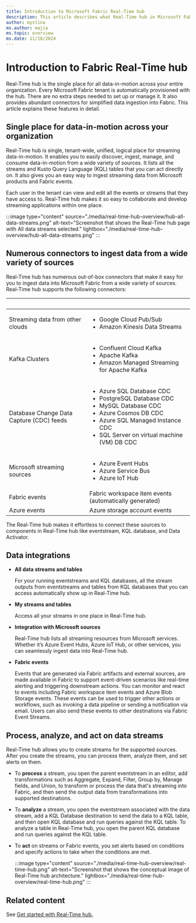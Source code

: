 ```yaml
---
title: Introduction to Microsoft Fabric Real-Time hub
description: This article describes what Real-Time hub in Microsoft Fabric is and how it can be used in near-realtime scenarios.
author: mystina
ms.author: majia
ms.topic: overview
ms.date: 11/18/2024
---
```


# Introduction to Fabric Real-Time hub
Real-Time hub is the single place for all data-in-motion across your entire organization. Every Microsoft Fabric tenant is automatically provisioned with the hub. There are no extra steps needed to set up or manage it. It also provides abundant connectors for simplified data ingestion into Fabric. This article explains these features in detail.



## Single place for data-in-motion across your organization

Real-Time hub is single, tenant-wide, unified, logical place for streaming data-in-motion. It enables you to easily discover, ingest, manage, and consume data-in-motion from a wide variety of sources. It lists all the streams and Kusto Query Language (KQL) tables that you can act directly on. It also gives you an easy way to ingest streaming data from Microsoft products and Fabric events.  

Each user in the tenant can view and edit all the events or streams that they have access to. Real-Time hub makes it so easy to collaborate and develop streaming applications within one place.  

:::image type="content" source="./media/real-time-hub-overview/hub-all-data-streams.png" alt-text="Screenshot that shows the Real-Time hub page with All data streams selected." lightbox="./media/real-time-hub-overview/hub-all-data-streams.png" :::

## Numerous connectors to ingest data from a wide variety of sources

Real-Time hub has numerous out-of-box connectors that make it easy for you to ingest data into Microsoft Fabric from a wide variety of sources. Real-Time hub supports the following connectors:

| &nbsp; | &nbsp; |
| ------ | ------- |
| Streaming data from other clouds | <ul><li>Google Cloud Pub/Sub</li><li>Amazon Kinesis Data Streams</li> |
| Kafka Clusters | <ul><li>Confluent Cloud Kafka</li><li>Apache Kafka</li><li>Amazon Managed Streaming for Apache Kafka</li></ul> |
| Database Change Data Capture (CDC) feeds | <ul><li>Azure SQL Database CDC</li><li>PostgreSQL Database CDC</li><li>MySQL Database CDC</li><li>Azure Cosmos DB CDC</li><li>Azure SQL Managed Instance CDC</li><li>SQL Server on virtual machine (VM) DB CDC</li></ul> |
| Microsoft streaming sources | <ul><li>Azure Event Hubs</li><li>Azure Service Bus</li><li>Azure IoT Hub</li></ul> |
| Fabric events | Fabric workspace item events (automatically generated) |
| Azure events | Azure storage account events |

The Real-Time hub makes it effortless to connect these sources to components in Real-Time hub like eventstream, KQL database, and Data Activator.  

## Data integrations

- **All data streams and tables**

    For your running eventstreams and KQL databases, all the stream outputs from eventstreams and tables from KQL databases that you can access automatically show up in Real-Time hub.

- **My streams and tables**

    Access all your streams in one place in Real-Time hub.

- **Integration with Microsoft sources**

    Real-Time hub lists all streaming resources from Microsoft services. Whether it’s Azure Event Hubs, Azure IoT Hub, or other services, you can seamlessly ingest data into Real-Time hub.

- **Fabric events**

    Events that are generated via Fabric artifacts and external sources, are made available in Fabric to support event-driven scenarios like real-time alerting and triggering downstream actions. You can monitor and react to events including Fabric workspace item events and Azure Blob Storage events. These events can be used to trigger other actions or workflows, such as invoking a data pipeline or sending a notification via email. Users can also send these events to other destinations via Fabric Event Streams.

## Process, analyze, and act on data streams

Real-Time hub allows you to create streams for the supported sources. After you create the streams, you can process them, analyze them, and set alerts on them.

- To **process** a stream, you open the parent eventstream in an editor, add transformations such as Aggregate, Expand, Filter, Group by, Manage fields, and Union, to transform or process the data that's streaming into Fabric, and then send the output data from transformations into supported destinations.
- To **analyze** a stream, you open the eventstream associated with the data stream, add a KQL Database destination to send the data to a KQL table, and then open KQL database and run queries against the KQL table. To analyze a table in  Real-Time hub, you open the parent KQL database and run queries against the KQL table.
- To **act** on streams or Fabric events, you set alerts based on conditions and specify actions to take when the conditions are met.

    :::image type="content" source="./media/real-time-hub-overview/real-time-hub.png" alt-text="Screenshot that shows the conceptual image of Real-Time hub architecture." lightbox="./media/real-time-hub-overview/real-time-hub.png" :::

## Related content

See [Get started with Real-Time hub.](get-started-real-time-hub.md)
